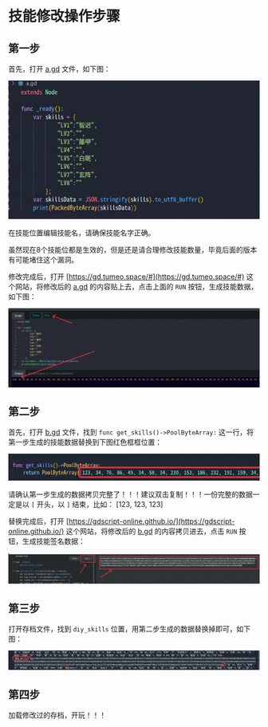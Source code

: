 # 技能修改操作步骤

## 第一步
首先，打开 [a.gd](../scripts/a.gd) 文件，如下图：

![alt text](../imgs/BA84155D-6FAE-451A-8341-C74089E1DEDC.png)

在技能位置编辑技能名，请确保技能名字正确。

虽然现在8个技能位都是生效的，但是还是请合理修改技能数量，毕竟后面的版本有可能堵住这个漏洞。

修改完成后，打开 [https://gd.tumeo.space/#](https://gd.tumeo.space/#) 这个网站，将修改后的 [a.gd](../scripts/a.gd) 的内容贴上去，点击上面的 `RUN` 按钮，生成技能数据，如下图：

![alt text](../imgs/3DDA9E3B-5FA2-4D43-9DBB-E119073DB833.png)

## 第二步
首先，打开 [b.gd](../scripts/b.gd) 文件，找到 `func get_skills()->PoolByteArray:` 这一行，将第一步生成的技能数据替换到下图红色框框位置：

![alt text](../imgs/image.png)

请确认第一步生成的数据拷贝完整了！！！建议双击复制！！！一份完整的数据一定是以 `[` 开头，以 `]` 结束，比如：
[123, 123, 123]

替换完成后，打开 [https://gdscript-online.github.io/](https://gdscript-online.github.io/) 这个网站，将修改后的 [b.gd](../scripts/b.gd) 的内容拷贝进去，点击 `RUN` 按钮，生成技能签名数据：

![alt text](../imgs/A1A04DD3-15ED-48DF-9218-6978BDE7E1DC.png)

## 第三步
打开存档文件，找到 `diy_skills` 位置，用第二步生成的数据替换掉即可，如下图：

![alt text](../imgs/EC620F4B-3AEC-432D-997C-6FDB2DF711B9.png)

## 第四步
加载修改过的存档，开玩！！！